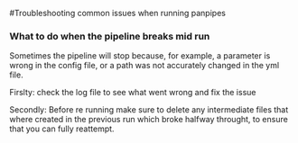 #Troubleshooting common issues when running panpipes


### What to do when the pipeline breaks mid run

Sometimes the pipeline will stop because, for example,  a parameter is wrong in the config file, or a path was not
accurately changed in the yml file. 

Firslty: check the log file to see what went wrong and fix the issue 

Secondly: Before re running make sure to delete any intermediate files that where created in the previous run which
broke halfway throught, to ensure that you can fully reattempt.  
